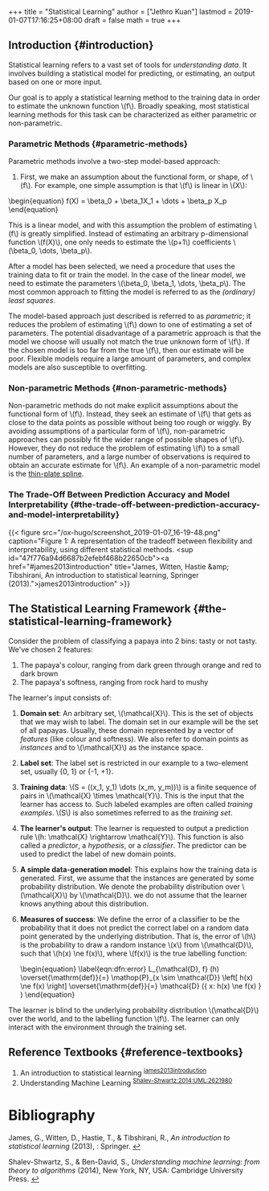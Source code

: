 +++
title = "Statistical Learning"
author = ["Jethro Kuan"]
lastmod = 2019-01-07T17:16:25+08:00
draft = false
math = true
+++

## Introduction {#introduction}

Statistical learning refers to a vast set of tools for _understanding
data_. It involves building a statistical model for predicting, or
estimating, an output based on one or more input.

Our goal is to apply a statistical learning method to the training data
in order to estimate the unknown function \\(f\\). Broadly speaking, most
statistical learning methods for this task can be characterized as
either parametric or non-parametric.


### Parametric Methods {#parametric-methods}

Parametric methods involve a two-step model-based approach:

1.  First, we make an assumption about the functional form, or shape,
    of \\(f\\). For example, one simple assumption is that \\(f\\) is linear in
    \\(X\\):

\begin{equation}
f(X) = \beta\_0 + \beta\_1X\_1 + \dots + \beta\_p X\_p
\end{equation}

This is a linear model, and with this assumption the problem of
estimating \\(f\\) is greatly simplified. Instead of estimating an
arbitrary p-dimensional function \\(f(X)\\), one only needs to estimate
the \\(p+1\\) coefficients \\(\beta\_0, \dots, \beta\_p\\).

After a model has been selected, we need a procedure that uses the
training data to fit or train the model. In the case of the linear
model, we need to estimate the parameters \\(\beta\_0, \beta\_1, \dots,
\beta\_p\\). The most common approach to fitting the model is referred to
as the _(ordinary) least squares_.

The model-based approach just described is referred to as _parametric_;
it reduces the problem of estimating \\(f\\) down to one of estimating a
set of parameters. The potential disadvantage of a parametric approach
is that the model we choose will usually not match the true unknown
form of \\(f\\). If the chosen model is too far from the true \\(f\\), then
our estimate will be poor. Flexible models require a large amount of
parameters, and complex models are also susceptible to overfitting.


### Non-parametric Methods {#non-parametric-methods}

Non-parametric methods do not make explicit assumptions about the
functional form of \\(f\\). Instead, they seek an estimate of \\(f\\) that
gets as close to the data points as possible without being too rough
or wiggly. By avoiding assumptions of a particular form of \\(f\\),
non-parametric approaches can possibly fit the wider range of possible
shapes of \\(f\\). However, they do not reduce the problem of estimating
\\(f\\) to a small number of parameters, and a large number of
observations is required to obtain an accurate estimate for \\(f\\). An
example of a non-parametric model is the [thin-plate spline](https://en.wikipedia.org/wiki/Thin%5Fplate%5Fspline).


### The Trade-Off Between Prediction Accuracy and Model Interpretability {#the-trade-off-between-prediction-accuracy-and-model-interpretability}

{{< figure src="/ox-hugo/screenshot_2019-01-07_16-19-48.png" caption="Figure 1: A representation of the tradeoff between flexibility and interpretability, using different statistical methods. <sup id=\"47f776a94d6687b2efebf468b22650cb\"><a href=\"#james2013introduction\" title=\"James, Witten, Hastie \&amp; Tibshirani, An introduction to statistical learning, Springer (2013).\">james2013introduction</a></sup>" >}}


## The Statistical Learning Framework {#the-statistical-learning-framework}

Consider the problem of classifying a papaya into 2 bins: tasty or not
tasty. We've chosen 2 features:

1.  The papaya's colour, ranging from dark green through orange and red
    to dark brown
2.  The papaya's softness, ranging from rock hard to mushy

The learner's input consists of:

1.  **Domain set**: An arbitrary set, \\(\mathcal{X}\\). This is the set of objects
    that we may wish to label. The domain set in our example will be
    the set of all papayas. Usually, these domain
    represented by a vector of _features_ (like colour and softness). We
    also refer to domain points as _instances_ and to \\(\mathcal{X}\\) as the
    instance space.
2.  **Label set**: The label set is restricted in our example to a
    two-element set, usually {0, 1} or {-1, +1}.
3.  **Training data**: \\(S = ((x\_1, y\_1) \dots (x\_m, y\_m))\\) is a finite
    sequence of pairs in \\(\mathcal{X} \times \mathcal{Y}\\). This is the
    input that the learner has access to. Such labeled examples are
    often called _training examples_. \\(S\\) is also sometimes referred to
    as the _training set_.
4.  **The learner's output**: The learner is requested to output a
    prediction rule \\(h: \mathcal{X} \rightarrow \mathcal{Y}\\). This
    function is also called a _predictor_, a _hypothesis_, or a _classifier_.
    The predictor can be used to predict the label of new domain
    points.
5.  **A simple data-generation model**: This explains how the training data
    is generated. First, we assume that the instances are generated by
    some probability distribution. We denote the probability
    distribution over \\(\mathcal{X}\\) by \\(\mathcal{D}\\). we do not assume
    that the learner knows anything about this distribution.
6.  **Measures of success**: We define the error of a classifier to be the
    probability that it does not predict the correct label on a random
    data point generated by the underlying distribution. That is, the
    error of \\(h\\) is the probability to draw a random instance \\(x\\) from
    \\(\mathcal{D}\\), such that \\(h(x) \ne f(x)\\), where \\(f(x)\\) is the true
    labelling function:

    \begin{equation} \label{eqn:dfn:error}
      L\_{\mathcal{D}, f} (h) \overset{\mathrm{def}}{=} \mathop{P}\_{x \sim \mathcal{D}} \left[ h(x) \ne f(x) \right] \overset{\mathrm{def}}{=}
    \mathcal{D} (\{ x: h(x) \ne f(x) \} )
    \end{equation}

The learner is blind to the underlying probability distribution
\\(\mathcal{D}\\) over the world, and to the labelling function \\(f\\). The
learner can only interact with the environment through the training set.


## Reference Textbooks {#reference-textbooks}

1.  An introduction to statistical learning <sup id="47f776a94d6687b2efebf468b22650cb"><a href="#james2013introduction" title="James, Witten, Hastie \&amp; Tibshirani, An introduction to statistical learning, Springer (2013).">james2013introduction</a></sup>
2.  Understanding Machine Learning <sup id="63e0a08c15f1a264659ec7862354748b"><a href="#Shalev-Shwartz:2014:UML:2621980" title="Shalev-Shwartz \&amp; Ben-David, Understanding Machine Learning: From Theory to Algorithms, Cambridge University Press (2014).">Shalev-Shwartz:2014:UML:2621980</a></sup>

# Bibliography
<a id="james2013introduction"></a>James, G., Witten, D., Hastie, T., & Tibshirani, R., *An introduction to statistical learning* (2013), : Springer. [↩](#47f776a94d6687b2efebf468b22650cb)

<a id="Shalev-Shwartz:2014:UML:2621980"></a>Shalev-Shwartz, S., & Ben-David, S., *Understanding machine learning: from theory to algorithms* (2014), New York, NY, USA: Cambridge University Press. [↩](#63e0a08c15f1a264659ec7862354748b)
